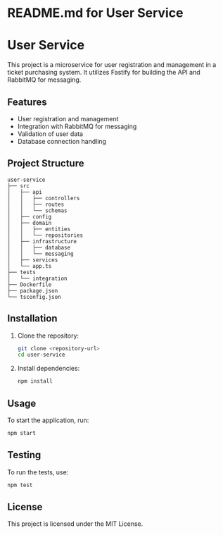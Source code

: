 # README.md for User Service

# User Service

This project is a microservice for user registration and management in a ticket purchasing system. It utilizes Fastify for building the API and RabbitMQ for messaging.

## Features

- User registration and management
- Integration with RabbitMQ for messaging
- Validation of user data
- Database connection handling

## Project Structure

```
user-service
├── src
│   ├── api
│   │   ├── controllers
│   │   ├── routes
│   │   └── schemas
│   ├── config
│   ├── domain
│   │   ├── entities
│   │   └── repositories
│   ├── infrastructure
│   │   ├── database
│   │   └── messaging
│   ├── services
│   └── app.ts
├── tests
│   └── integration
├── Dockerfile
├── package.json
└── tsconfig.json
```

## Installation

1. Clone the repository:
   ```bash
   git clone <repository-url>
   cd user-service
   ```

2. Install dependencies:
   ```bash
   npm install
   ```

## Usage

To start the application, run:
```bash
npm start
```

## Testing

To run the tests, use:
```bash
npm test
```

## License

This project is licensed under the MIT License.